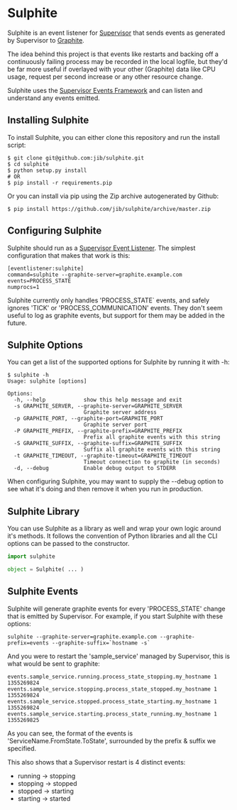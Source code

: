 Sulphite
========

Sulphite is an event listener for [Supervisor][supervisor] that sends events as generated 
by Supervisor to [Graphite][graphite].

The idea behind this project is that events like restarts and backing off a continuously
failing process may be recorded in the local logfile, but they'd be far more useful if
overlayed with your other (Graphite) data like CPU usage, request per second increase or
any other resource change.

Sulphite uses the [Supervisor Events Framework][supervisor_events] and can listen and
understand any events emitted.


Installing Sulphite
-------------------

To install Sulphite, you can either clone this repository and run the install script:

```
$ git clone git@github.com:jib/sulphite.git
$ cd sulphite
$ python setup.py install
# OR
$ pip install -r requirements.pip
```

Or you can install via pip using the Zip archive autogenerated by Github:

```
$ pip install https://github.com/jib/sulphite/archive/master.zip
```

Configuring Sulphite
--------------------

Sulphite should run as a [Supervisor Event Listener][supervisor_events]. The simplest
configuration that makes that work is this:

```
[eventlistener:sulphite]
command=sulphite --graphite-server=graphite.example.com
events=PROCESS_STATE
numprocs=1
```

Sulphite currently only handles 'PROCESS_STATE` events, and safely ignores 'TICK'
or 'PROCESS_COMMUNICATION' events. They don't seem useful to log as graphite events,
but support for them may be added in the future.

Sulphite Options 
----------------

You can get a list of the supported options for Sulphite by running it with -h:

```
$ sulphite -h
Usage: sulphite [options]

Options:
  -h, --help            show this help message and exit
  -s GRAPHITE_SERVER, --graphite-server=GRAPHITE_SERVER
                        Graphite server address
  -p GRAPHITE_PORT, --graphite-port=GRAPHITE_PORT
                        Graphite server port
  -P GRAPHITE_PREFIX, --graphite-prefix=GRAPHITE_PREFIX
                        Prefix all graphite events with this string
  -S GRAPHITE_SUFFIX, --graphite-suffix=GRAPHITE_SUFFIX
                        Suffix all graphite events with this string
  -t GRAPHITE_TIMEOUT, --graphite-timeout=GRAPHITE_TIMEOUT
                        Timeout connection to graphite (in seconds)
  -d, --debug           Enable debug output to STDERR
```

When configuring Sulphite, you may want to supply the --debug option to
see what it's doing and then remove it when you run in production.

Sulphite Library 
----------------

You can use Sulphite as a library as well and wrap your own logic around
it's methods. It follows the convention of Python libraries and all the
CLI options can be passed to the constructor.

```python
import sulphite

object = Sulphite( ... )
```

Sulphite Events 
---------------

Sulphite will generate graphite events for every 'PROCESS_STATE' change that
is emitted by Supervisor. For example, if you start Sulphite with these options:

```
sulphite --graphite-server=graphite.example.com --graphite-prefix=events --graphite-suffix=`hostname -s`
```

And you were to restart the 'sample_service' managed by Supervisor, this is what
would be sent to graphite:

```
events.sample_service.running.process_state_stopping.my_hostname 1 1355269824
events.sample_service.stopping.process_state_stopped.my_hostname 1 1355269824
events.sample_service.stopped.process_state_starting.my_hostname 1 1355269824
events.sample_service.starting.process_state_running.my_hostname 1 1355269825
```

As you can see, the format of the events is 'ServiceName.FromState.ToState', surrounded
by the prefix & suffix we specified.

This also shows that a Supervisor restart is 4 distinct events:
* running -> stopping
* stopping -> stopped
* stopped -> starting
* starting -> started


[supervisor]: https://github.com/Supervisor/supervisor
[supervisor_events]: http://supervisord.org/events.html
[graphite]: https://github.com/graphite-project/graphite-web
